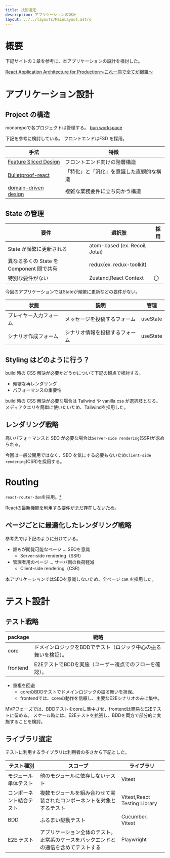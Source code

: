 ```yaml
---
title: 技術選定
description: アプリケーションの設計
layout: ../../layouts/MainLayout.astro
---
```


# 概要

下記サイトの１章を参考に、本アプリケーションの設計を検討した。

[React Application Architecture for Production〜これ一冊で全てが網羅〜](https://qiita.com/taisei-13046/items/64f764ad2d2caaf4d7d4)

# アプリケーション設計

## Project の構造

monorepoで各プロジェクトは管理する。 [bun workspace](https://azukiazusa.dev/blog/bun-workspace/)

下記を参考に検討している。 フロントエンドはFSD を採用。

| 手法                                                                                           | 特徴                                     
| ---------------------------------------------------------------------------------------------- | ---------------------------------------- |
| [Feature Sliced Design](https://zenn.dev/kyuki/articles/d736b0957e6336)                        | フロントエンド向けの階層構造             |
| [Bulletproof-react](https://zenn.dev/ukkyon/articles/03893da1dbf825)                           | 「特化」と「汎化」を意識した直観的な構造 |
| [domain-driven design](https://zenn.dev/yamachan0625/books/ddd-hands-on/viewer/chapter1_intro) | 複雑な業務要件に立ち向かう構造           |

## State の管理

| 要件                                     | 選択肢                         | 採用 |
| ---------------------------------------- | ------------------------------ | ---- |
| State が頻繁に更新される                 | atom-based (ex. Recoil, Jotai) |
| 異なる多くの State を Component 間で共有 | redux(ex. redux-toolkit)       |    |
| 特別な要件がない                         | Zustand,React Context          | 〇 

今回のアプリケーションではStateが頻繁に更新などの要件がない。 

| 状態         | 説明                                                         | 管理     |
| ------------ | ------------------------------------------------------------ | -------- |
| プレイヤー入力フォーム | メッセージを投稿するフォーム                                   | useState |
| シナリオ作成フォーム | シナリオ情報を投稿するフォーム                                   | useState |

## Styling はどのように行う？

build 時の CSS 解決が必要かどうかについて下記の観点で検討する。

- 頻繁な再レンダリング
- パフォーマンスの重要性

build 時の CSS 解決が必要な場合は Tailwind や vanilla css が選択肢となる。  
メディアクエリを簡単に使いたいため、Tailwindを採用した。


## レンダリング戦略

高いパフォーマンスと SEO が必要な場合は`Server-side rendering`(SSR)が求められる。

今回は一般公開用ではなく、SEO を気にする必要もないため`Client-side rendering`(CSR)を採用する。

# Routing

`react-router-dom`を採用。[*](https://reactrouter.com/en/main/start/overview)

Reactの最新機能を利用する要件がまだ存在しないため。

## ページごとに最適化したレンダリング戦略
参考先では下記のように分けている。

- 誰もが閲覧可能なページ ... SEOを意識
  - Server-side rendering（SSR）
- 管理者用のページ ... サーバ側の負荷軽減
  - Client-side rendering（CSR）

本アプリケーションではSEOを意識しないため、全ページ `CSR` を採用した。

# テスト設計

## テスト戦略

package|戦略
--|--
core| ドメインロジックをBDDでテスト（ロジック中心の振る舞いを検証）。
frontend| E2EテストでBDDを実施（ユーザー視点でのフローを確認）。

- 重複を回避
  - coreのBDDテストでドメインロジックの振る舞いを担保。
  - frontendでは、coreの動作を信頼し、主要なE2Eシナリオのみに集中。

MVPフェーズでは、BDDテストをcoreに集中させ、frontendは簡易なE2Eテストに留める。
スケール時には、E2Eテストを拡張し、BDDを両方で部分的に実施することを検討。

## ライブラリ選定

テストに利用するライブラリは利用者の多さから下記とした。

| テスト種別               | スコープ                                                                             | ライブラリ                 |
| ------------------------ | ------------------------------------------------------------------------------------ | -------------------------- |
| モジュール単体テスト     | 他のモジュールに依存しないテスト                                                     | Vitest                       |
| コンポーネント結合テスト | 複数モジュールを組み合わせて実装されたコンポーネントを対象とするテスト               | Vitest,React Testing Library |
| BDD | ふるまい駆動テスト | Cucumber, Vitest
| E2E テスト               | アプリケーション全体のテスト。正常系のケースをバックエンドとの通信を含めてテストする | Playwright                          |


